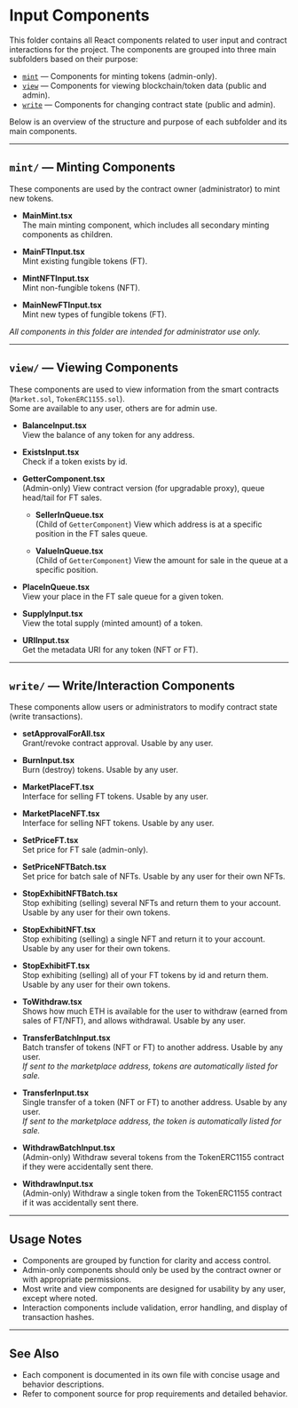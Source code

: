 # Input Components

This folder contains all React components related to user input and contract interactions for the project. The components are grouped into three main subfolders based on their purpose:

- [`mint`](./mint) — Components for minting tokens (admin-only).
- [`view`](./view) — Components for viewing blockchain/token data (public and admin).
- [`write`](./write) — Components for changing contract state (public and admin).

Below is an overview of the structure and purpose of each subfolder and its main components.

---

## `mint/` — Minting Components

These components are used by the contract owner (administrator) to mint new tokens.

- **MainMint.tsx**  
  The main minting component, which includes all secondary minting components as children.

- **MainFTInput.tsx**  
  Mint existing fungible tokens (FT).

- **MintNFTInput.tsx**  
  Mint non-fungible tokens (NFT).

- **MainNewFTInput.tsx**  
  Mint new types of fungible tokens (FT).

_All components in this folder are intended for administrator use only._

---

## `view/` — Viewing Components

These components are used to view information from the smart contracts (`Market.sol`, `TokenERC1155.sol`).  
Some are available to any user, others are for admin use.

- **BalanceInput.tsx**  
  View the balance of any token for any address.

- **ExistsInput.tsx**  
  Check if a token exists by id.

- **GetterComponent.tsx**  
  (Admin-only) View contract version (for upgradable proxy), queue head/tail for FT sales.

  - **SellerInQueue.tsx**  
    (Child of `GetterComponent`) View which address is at a specific position in the FT sales queue.

  - **ValueInQueue.tsx**  
    (Child of `GetterComponent`) View the amount for sale in the queue at a specific position.

- **PlaceInQueue.tsx**  
  View your place in the FT sale queue for a given token.

- **SupplyInput.tsx**  
  View the total supply (minted amount) of a token.

- **URIInput.tsx**  
  Get the metadata URI for any token (NFT or FT).

---

## `write/` — Write/Interaction Components

These components allow users or administrators to modify contract state (write transactions).

- **setApprovalForAll.tsx**  
  Grant/revoke contract approval. Usable by any user.

- **BurnInput.tsx**  
  Burn (destroy) tokens. Usable by any user.

- **MarketPlaceFT.tsx**  
  Interface for selling FT tokens. Usable by any user.

- **MarketPlaceNFT.tsx**  
  Interface for selling NFT tokens. Usable by any user.

- **SetPriceFT.tsx**  
  Set price for FT sale (admin-only).

- **SetPriceNFTBatch.tsx**  
  Set price for batch sale of NFTs. Usable by any user for their own NFTs.

- **StopExhibitNFTBatch.tsx**  
  Stop exhibiting (selling) several NFTs and return them to your account. Usable by any user for their own tokens.

- **StopExhibitNFT.tsx**  
  Stop exhibiting (selling) a single NFT and return it to your account. Usable by any user for their own tokens.

- **StopExhibitFT.tsx**  
  Stop exhibiting (selling) all of your FT tokens by id and return them. Usable by any user for their own tokens.

- **ToWithdraw.tsx**  
  Shows how much ETH is available for the user to withdraw (earned from sales of FT/NFT), and allows withdrawal. Usable by any user.

- **TransferBatchInput.tsx**  
  Batch transfer of tokens (NFT or FT) to another address. Usable by any user.  
  _If sent to the marketplace address, tokens are automatically listed for sale._

- **TransferInput.tsx**  
  Single transfer of a token (NFT or FT) to another address. Usable by any user.  
  _If sent to the marketplace address, the token is automatically listed for sale._

- **WithdrawBatchInput.tsx**  
  (Admin-only) Withdraw several tokens from the TokenERC1155 contract if they were accidentally sent there.

- **WithdrawInput.tsx**  
  (Admin-only) Withdraw a single token from the TokenERC1155 contract if it was accidentally sent there.

---

## Usage Notes

- Components are grouped by function for clarity and access control.
- Admin-only components should only be used by the contract owner or with appropriate permissions.
- Most write and view components are designed for usability by any user, except where noted.
- Interaction components include validation, error handling, and display of transaction hashes.

---

## See Also

- Each component is documented in its own file with concise usage and behavior descriptions.
- Refer to component source for prop requirements and detailed behavior.